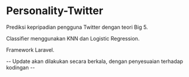 # Personality-Twitter

Prediksi kepripadian pengguna Twitter dengan teori Big 5.

Classifier menggunakan KNN dan Logistic Regression.

Framework Laravel.


-- Update akan dilakukan secara berkala, dengan penyesuaian terhadap kodingan --
